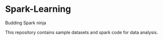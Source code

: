 # Spark-Learning
Budding Spark ninja

This repository contains sample datasets and spark code for data analysis.
